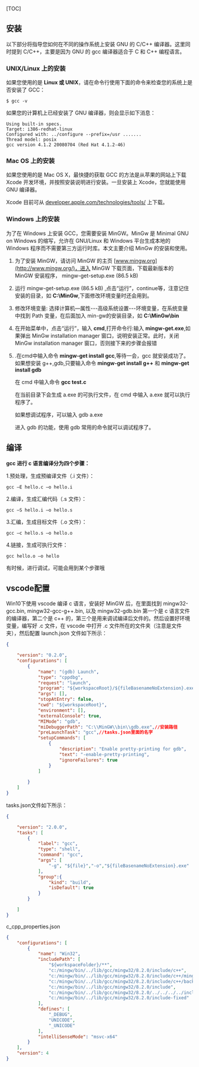 

[TOC]





## 安装

以下部分将指导您如何在不同的操作系统上安装 GNU 的 C/C++ 编译器。这里同时提到 C/C++，主要是因为 GNU 的 gcc 编译器适合于 C 和 C++ 编程语言。

### UNIX/Linux 上的安装

如果您使用的是 **Linux 或 UNIX**，请在命令行使用下面的命令来检查您的系统上是否安装了 GCC：

```shell
$ gcc -v
```

如果您的计算机上已经安装了 GNU 编译器，则会显示如下消息：

```shell
Using built-in specs.
Target: i386-redhat-linux
Configured with: ../configure --prefix=/usr .......
Thread model: posix
gcc version 4.1.2 20080704 (Red Hat 4.1.2-46)
```



### Mac OS 上的安装

如果您使用的是 Mac OS X，最快捷的获取 GCC 的方法是从苹果的网站上下载 Xcode 开发环境，并按照安装说明进行安装。一旦安装上 Xcode，您就能使用 GNU 编译器。

Xcode 目前可从 [developer.apple.com/technologies/tools/](http://developer.apple.com/technologies/tools/) 上下载。



### Windows 上的安装

为了在 Windows 上安装 GCC，您需要安装 MinGW。MinGw 是 Minimal GNU on Windows 的缩写，允许在 GNU/Linux 和 Windows 平台生成本地的 Windows 程序而不需要第三方运行时库。本文主要介绍 MinGw 的安装和使用。

1. 为了安装 MinGW，请访问 MinGW 的主页 [www.mingw.org](http://www.mingw.org/)，进入 MinGW 下载页面，下载最新版本的 MinGW 安装程序， mingw-get-setup.exe (86.5 kB)

2. 运行 mingw-get-setup.exe (86.5 kB) ,点击“运行”，continue等，注意记住安装的目录，如 **C:\MinGw**,下面修改环境变量时还会用到。

3. 修改环境变量: 选择计算机—属性---高级系统设置---环境变量，在系统变量中找到 Path 变量，在后面加入 min-gw的安装目录，如 **C:\MinGw\bin**

4. 在开始菜单中，点击“运行”，输入 **cmd**,打开命令行:输入 **mingw-get.exe**,如果弹出 MinGw installation manager 窗口，说明安装正常。此时，关闭 MinGw installation manager 窗口，否则接下来的步骤会报错

5. .在cmd中输入命令 **mingw-get install gcc**,等待一会，gcc 就安装成功了。如果想安装 g++,gdb,只要输入命令 **mingw-get install g++** 和 **mingw-get install gdb**

   在 cmd 中输入命令 **gcc test.c**

   在当前目录下会生成 a.exe 的可执行文件，在 cmd 中输入 a.exe 就可以执行程序了。

   如果想调试程序，可以输入 gdb a.exe

   进入 gdb 的功能，使用 gdb 常用的命令就可以调试程序了。





## 编译

**gcc 进行 c 语言编译分为四个步骤：**

1.预处理，生成预编译文件（.i 文件）：

```shell
gcc –E hello.c –o hello.i
```

2.编译，生成汇编代码（.s 文件）：

```shell
gcc –S hello.i –o hello.s
```

3.汇编，生成目标文件（.o 文件）：

```shell
gcc –c hello.s –o hello.o
```

4.链接，生成可执行文件：

```shell
gcc hello.o –o hello
```

有时候，进行调试，可能会用到某个步骤哦



## vscode配置

Win10下使用 vscode 编译 c 语言，安装好 MinGW 后，在里面找到 mingw32-gcc.bin, mingw32-gcc-g++.bin, 以及 mingw32-gdb.bin 第一个是 c 语言文件的编译器，第二个是 c++ 的，第三个是用来调试编译后文件的。然后设置好环境变量，编写好 .c 文件，在 vscode 中打开 .c 文件所在的文件夹（注意是文件夹），然后配置 launch.json 文件如下所示：

```json
{

    "version": "0.2.0",
    "configurations": [
        {
            "name": "(gdb) Launch",
            "type": "cppdbg",
            "request": "launch",
            "program": "${workspaceRoot}/${fileBasenameNoExtension}.exe",
            "args": [],
            "stopAtEntry": false,
            "cwd": "${workspaceRoot}",
            "environment": [],
            "externalConsole": true,
            "MIMode": "gdb",
            "miDebuggerPath": "C:\\MinGW\\bin\\gdb.exe",//安装路径
            "preLaunchTask": "gcc",//tasks.json里面的名字
            "setupCommands": [
                {
                    "description": "Enable pretty-printing for gdb",
                    "text": "-enable-pretty-printing",
                    "ignoreFailures": true
                }
            ]
            
        }
    ]
}
```

tasks.json文件如下所示：

```json
{

    "version": "2.0.0",
    "tasks": [
        {
            "label": "gcc",
            "type": "shell",
            "command": "gcc",
            "args": [
                "-g", "${file}","-o","${fileBasenameNoExtension}.exe"
            ],
            "group":{
                "kind": "build",
                "isDefault": true
            }
        }

    ]
}
```

c_cpp_properties.json

```json
{
    "configurations": [
        {
            "name": "Win32",
            "includePath": [
                "${workspaceFolder}/**",
                "c:/mingw/bin/../lib/gcc/mingw32/8.2.0/include/c++",
                "c:/mingw/bin/../lib/gcc/mingw32/8.2.0/include/c++/mingw32",
                "c:/mingw/bin/../lib/gcc/mingw32/8.2.0/include/c++/backward",
                "c:/mingw/bin/../lib/gcc/mingw32/8.2.0/include",
                "c:/mingw/bin/../lib/gcc/mingw32/8.2.0/../../../../include",
                "c:/mingw/bin/../lib/gcc/mingw32/8.2.0/include-fixed"
            ],
            "defines": [
                "_DEBUG",
                "UNICODE",
                "_UNICODE"
            ],
            "intelliSenseMode": "msvc-x64"
        }
    ],
    "version": 4
}
```





